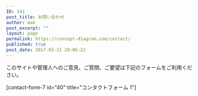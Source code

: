 ```yaml
---
ID: 141
post_title: お問い合わせ
author: mak
post_excerpt: ""
layout: page
permalink: https://concept-diagram.com/contact/
published: true
post_date: 2017-02-21 20:06:21
---
```

このサイトや管理人へのご意見、ご質問、ご要望は下記のフォームをご利用ください。

[contact-form-7 id="40" title="コンタクトフォーム 1"]